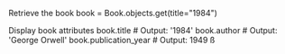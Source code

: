 Retrieve the book
book = Book.objects.get(title="1984")

Display book attributes
book.title # Output: '1984' book.author # Output: 'George Orwell' book.publication_year # Output: 1949 ß